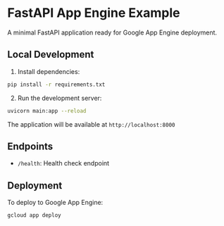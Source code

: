 # FastAPI App Engine Example

A minimal FastAPI application ready for Google App Engine deployment.

## Local Development

1. Install dependencies:
```bash
pip install -r requirements.txt
```

2. Run the development server:
```bash
uvicorn main:app --reload
```

The application will be available at `http://localhost:8000`

## Endpoints

- `/health`: Health check endpoint

## Deployment

To deploy to Google App Engine:

```bash
gcloud app deploy
``` 